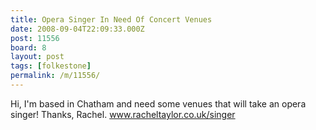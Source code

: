 ```yaml
---
title: Opera Singer In Need Of Concert Venues
date: 2008-09-04T22:09:33.000Z
post: 11556
board: 8
layout: post
tags: [folkestone]
permalink: /m/11556/
---
```

Hi, I'm based in Chatham and need some venues that will take an opera singer! Thanks, Rachel. www.racheltaylor.co.uk/singer
